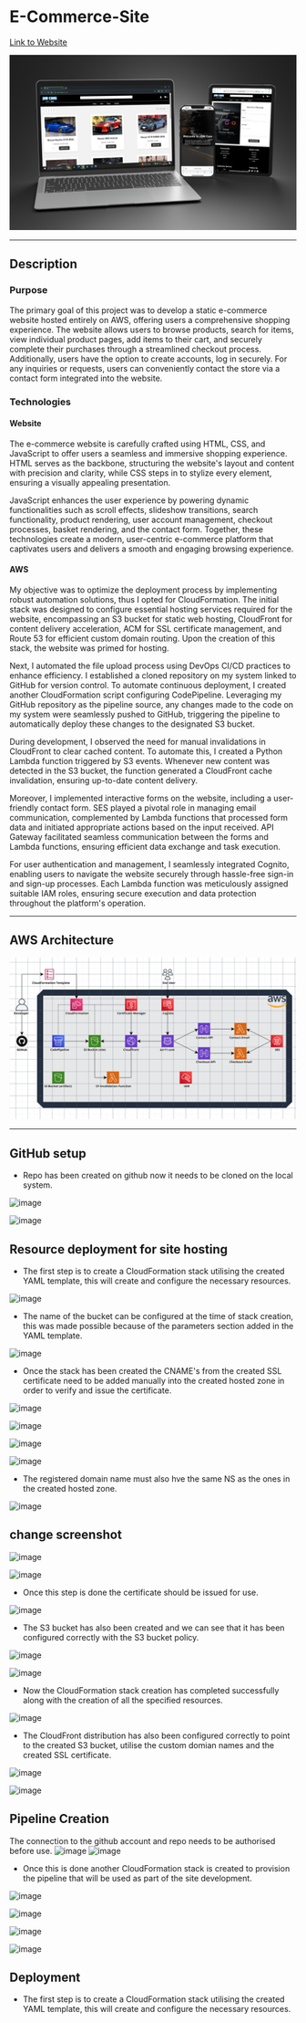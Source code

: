# E-Commerce-Site
[Link to Website](https://azr11.com/)

![Image Alt text](https://github.com/AzharR11/E-Commerce-Site/blob/main/README%20files/E-Commerce-Mockup.jpg?raw=true)

---
## Description 
### Purpose 
The primary goal of this project was to develop a static e-commerce website hosted entirely on AWS, offering users a comprehensive shopping experience. The website allows users to browse products, search for items, view individual product pages, add items to their cart, and securely complete their purchases through a streamlined checkout process. Additionally, users have the option to create accounts, log in securely. For any inquiries or requests, users can conveniently contact the store via a contact form integrated into the website.

### Technologies
#### Website
The e-commerce website is carefully crafted using HTML, CSS, and JavaScript to offer users a seamless and immersive shopping experience. HTML serves as the backbone, structuring the website's layout and content with precision and clarity, while CSS steps in to stylize every element, ensuring a visually appealing presentation.

JavaScript enhances the user experience by powering dynamic functionalities such as scroll effects, slideshow transitions, search functionality, product rendering, user account management, checkout processes, basket rendering, and the contact form. Together, these technologies create a modern, user-centric e-commerce platform that captivates users and delivers a smooth and engaging browsing experience.

#### AWS
My objective was to optimize the deployment process by implementing robust automation solutions, thus I opted for CloudFormation. The initial stack was designed to configure essential hosting services required for the website, encompassing an S3 bucket for static web hosting, CloudFront for content delivery acceleration, ACM for SSL certificate management, and Route 53 for efficient custom domain routing. Upon the creation of this stack, the website was primed for hosting.

Next, I automated the file upload process using DevOps CI/CD practices to enhance efficiency. I established a cloned repository on my system linked to GitHub for version control. To automate continuous deployment, I created another CloudFormation script configuring CodePipeline. Leveraging my GitHub repository as the pipeline source, any changes made to the code on my system were seamlessly pushed to GitHub, triggering the pipeline to automatically deploy these changes to the designated S3 bucket.

During development, I observed the need for manual invalidations in CloudFront to clear cached content. To automate this, I created a Python Lambda function triggered by S3 events. Whenever new content was detected in the S3 bucket, the function generated a CloudFront cache invalidation, ensuring up-to-date content delivery.

Moreover, I implemented interactive forms on the website, including a user-friendly contact form. SES played a pivotal role in managing email communication, complemented by Lambda functions that processed form data and initiated appropriate actions based on the input received. API Gateway facilitated seamless communication between the forms and Lambda functions, ensuring efficient data exchange and task execution.

For user authentication and management, I seamlessly integrated Cognito, enabling users to navigate the website securely through hassle-free sign-in and sign-up processes. Each Lambda function was meticulously assigned suitable IAM roles, ensuring secure execution and data protection throughout the platform's operation.

---
## AWS Architecture

![Image Alt text](https://github.com/AzharR11/E-Commerce-Site/blob/main/README%20files/E-Commerce-Site.png?raw=true)

---
## GitHub setup

* Repo has been created on github now it needs to be cloned on the local system.

![image](https://github.com/AzharR11/E-Commerce-Site/assets/51958831/2ea3ce71-4301-4f3a-b794-05970a4aca9f)

![image](https://github.com/AzharR11/E-Commerce-Site/assets/51958831/14bac0ba-26c2-4a9f-a088-b718de38fc89)

## Resource deployment for site hosting

* The first step is to create a CloudFormation stack utilising the created YAML template, this will create and configure the necessary resources.

![image](https://github.com/AzharR11/E-Commerce-Site/assets/51958831/db304ac8-bb46-4f1d-bcfe-fa2ad8e00cf8)

* The name of the bucket can be configured at the time of stack creation, this was made possible because of the parameters section added in the YAML template.

![image](https://github.com/AzharR11/E-Commerce-Site/assets/51958831/6513b187-a2d7-402e-9216-28ad236ceaef)

* Once the stack has been created the CNAME's from the created SSL certificate need to be added manually into the created hosted zone in order to verify and issue the certificate.

![image](https://github.com/AzharR11/E-Commerce-Site/assets/51958831/1f179bf1-1d74-4187-926c-36a7acb39105)

![image](https://github.com/AzharR11/E-Commerce-Site/assets/51958831/28457a4c-c6dd-48f0-a28b-cd9e290d0dd5)

![image](https://github.com/AzharR11/E-Commerce-Site/assets/51958831/d79b013c-94fd-4f04-ad6d-a6743c43ff31)

![image](https://github.com/AzharR11/E-Commerce-Site/assets/51958831/7fc52497-11c7-4d76-8300-9c6225b1b698)

* The registered domain name must also hve the same NS as the ones in the created hosted zone.

![image](https://github.com/AzharR11/E-Commerce-Site/assets/51958831/5dc63023-55b7-474a-bcc1-b1a055bedbd3)

## change screenshot

![image](https://github.com/AzharR11/E-Commerce-Site/assets/51958831/64beabec-ce7b-4af0-89a3-1a5c9687a54b)

![image](https://github.com/AzharR11/E-Commerce-Site/assets/51958831/ec80af5d-b68c-423b-8546-40443f093597)

* Once this step is done the certificate should be issued for use.

![image](https://github.com/AzharR11/E-Commerce-Site/assets/51958831/a55108f2-841f-47c4-9107-4cec20d1da62)

* The S3 bucket has also been created and we can see that it has been configured correctly with the S3 bucket policy.

![image](https://github.com/AzharR11/E-Commerce-Site/assets/51958831/1e535230-813e-4dc8-9160-a457242a77e1)

![image](https://github.com/AzharR11/E-Commerce-Site/assets/51958831/7a2408c1-526d-4fa7-985a-be32aa67d8c7)

* Now the CloudFormation stack creation has completed successfully along with the creation of all the specified resources.

![image](https://github.com/AzharR11/E-Commerce-Site/assets/51958831/a1c7e83a-6ecd-480c-ac63-582c0a3f7b98)

* The CloudFront distribution has also been configured correctly to point to  the created S3 bucket, utilise the custom domian names and the created SSL certificate.

![image](https://github.com/AzharR11/E-Commerce-Site/assets/51958831/e37576a9-7866-4ddd-aa9c-00d3063e585e)

![image](https://github.com/AzharR11/E-Commerce-Site/assets/51958831/8b5f695e-99ae-4a0b-b58f-313340b7b215)


## Pipeline Creation
The connection to the github account and repo needs to be authorised before use.
![image](https://github.com/AzharR11/E-Commerce-Site/assets/51958831/56fa02e0-6d91-4dc9-ac6f-68b3fa3f843a)
![image](https://github.com/AzharR11/E-Commerce-Site/assets/51958831/80c34671-abd8-4953-a7a0-ebc1d78f5d74)

* Once this is done another CloudFormation stack is created to provision the pipeline that will be used as part of the site development.

![image](https://github.com/AzharR11/E-Commerce-Site/assets/51958831/65799c53-50b3-468f-a95f-cbb8221abf5e)

![image](https://github.com/AzharR11/E-Commerce-Site/assets/51958831/ebdd8b45-1a52-4b8c-a516-a7b4b865a575)

![image](https://github.com/AzharR11/E-Commerce-Site/assets/51958831/2bfbe778-1c91-404d-956e-89a69e11fe68)

![image](https://github.com/AzharR11/E-Commerce-Site/assets/51958831/105280d7-7bf5-4215-abc1-2e007157ebfa)


## Deployment 
* The first step is to create a CloudFormation stack utilising the created YAML template, this will create and configure the necessary resources.

